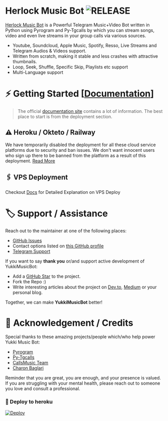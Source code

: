 

# Herlock Music Bot <img src="https://img.shields.io/github/v/release/HerlockBots/HerlockMusicBot?color=black&logo=github&logoColor=black&style=social" alt="RELEASE">

[Herlock Music Bot](https://github.com/HeckBots/HerlockMusicBot) is a Powerful Telegram Music+Video Bot written in Python using Pyrogram and Py-Tgcalls by which you can stream songs, video and even live streams in your group calls via various sources.

* Youtube, Soundcloud, Apple Music, Spotify, Resso, Live Streams and Telegram Audios & Videos support.
* Written from scratch, making it stable and less crashes with attractive thumbnails.
* Loop, Seek, Shuffle, Specific Skip, Playlists etc support
* Multi-Language support


# ⚡️ Getting Started [[Documentation](https://notreallyshikhar.gitbook.io/Herlockmusicbot/)]

> The official [documentation site](https://notreallyshikhar.gitbook.io/herlockmusicbot/) contains a lot of information. The best place to start is from the deployment section.

## ⚠️ Heroku / Okteto / Railway

We have temporarily disabled the deployment for  all these cloud service platforms due to security and ban issues. We don't want innocent users who sign up there to be banned from the platform as a result of this deployment. [Read More](https://t.me/HerlockProjects)



## 🖇 VPS Deployment

Checkout [Docs](https://notreallyshikhar.gitbook.io/herlockmusicbot/deployment/local-hosting-or-vps) for Detailed Explanation on VPS Deploy


# 🏷 Support / Assistance

Reach out to the maintainer at one of the following places:

- [GitHub Issues](https://github.com/HerlockBots/herlockmusicbot)
- Contact options listed on [this GitHub profile](https://github.com/SakirBey1)
- [Telegram Support](https://t.me/HerlockProjects)

If you want to say **thank you** or/and support active development of YukkiMusicBot:

- Add a [GitHub Star](https://github.com/HerlockBots/HerlockMusicBot) to the project.
- Fork the Repo :)
- Write interesting articles about the project on [Dev.to](https://dev.to/), [Medium](https://medium.com/) or your personal blog.

Together, we can make **YukkiMusicBot** better!
# 📑 Acknowledgement / Credits

Special thanks to these amazing projects/people which/who help power Yukki Music Bot:

- [Pyrogram](https://github.com/pyrogram/pyrogram)
- [Py-Tgcalls](https://github.com/pytgcalls/pytgcalls)
- [CallsMusic Team](https://github.com/Callsmusic)
- [Charon Baglari](https://github.com/XCBv021)


Reminder that you are great, you are enough, and your presence is valued. If you are struggling with your mental health, please reach out to someone you love and consult a professional.




### 🚀 Deploy to heroku
[![Deploy](https://www.herokucdn.com/deploy/button.svg)](https://heroku.com/deploy?template=https://github.com/HerlockBots/HerlockMusicBot)
